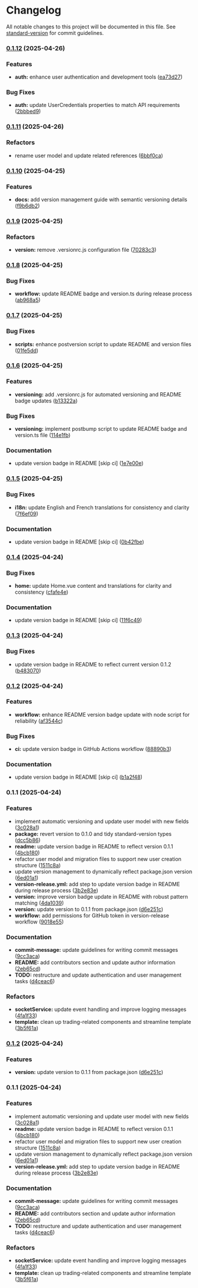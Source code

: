 # Changelog

All notable changes to this project will be documented in this file. See [standard-version](https://github.com/conventional-changelog/standard-version) for commit guidelines.

### [0.1.12](https://github.com/samadh90/ts-fullstack-template/compare/v0.1.11...v0.1.12) (2025-04-26)


### Features

* **auth:** enhance user authentication and development tools ([ea73d27](https://github.com/samadh90/ts-fullstack-template/commit/ea73d278857190c8e7b847e8274ab99710324a61))


### Bug Fixes

* **auth:** update UserCredentials properties to match API requirements ([2bbbed9](https://github.com/samadh90/ts-fullstack-template/commit/2bbbed97292d6535d86a418d239d3139c0cf81ac))

### [0.1.11](https://github.com/samadh90/ts-fullstack-template/compare/v0.1.10...v0.1.11) (2025-04-26)


### Refactors

* rename user model and update related references ([6bbf0ca](https://github.com/samadh90/ts-fullstack-template/commit/6bbf0caddc94e3c9a3e4396126ad82772ab1e33a))

### [0.1.10](https://github.com/samadh90/ts-fullstack-template/compare/v0.1.9...v0.1.10) (2025-04-25)


### Features

* **docs:** add version management guide with semantic versioning details ([f9b6db2](https://github.com/samadh90/ts-fullstack-template/commit/f9b6db232f292bce1c7b86eee2cc67677ebf2fed))

### [0.1.9](https://github.com/samadh90/ts-fullstack-template/compare/v0.1.8...v0.1.9) (2025-04-25)


### Refactors

* **version:** remove .versionrc.js configuration file ([70283c3](https://github.com/samadh90/ts-fullstack-template/commit/70283c3e26a9b37553e1cf402bf22626cc14e1f2))

### [0.1.8](https://github.com/samadh90/ts-fullstack-template/compare/v0.1.7...v0.1.8) (2025-04-25)


### Bug Fixes

* **workflow:** update README badge and version.ts during release process ([ab968a5](https://github.com/samadh90/ts-fullstack-template/commit/ab968a55d289506c2e1c56d07842271d3a89332e))

### [0.1.7](https://github.com/samadh90/ts-fullstack-template/compare/v0.1.6...v0.1.7) (2025-04-25)


### Bug Fixes

* **scripts:** enhance postversion script to update README and version files ([01fe5dd](https://github.com/samadh90/ts-fullstack-template/commit/01fe5dd302cce26eaa0a4438edf5f046e656bca6))

### [0.1.6](https://github.com/samadh90/ts-fullstack-template/compare/v0.1.5...v0.1.6) (2025-04-25)


### Features

* **versioning:** add .versionrc.js for automated versioning and README badge updates ([b13322a](https://github.com/samadh90/ts-fullstack-template/commit/b13322af56efa59403d4934b86397497530e3e10))


### Bug Fixes

* **versioning:** implement postbump script to update README badge and version.ts file ([114e1fb](https://github.com/samadh90/ts-fullstack-template/commit/114e1fbb96c9bd5d095908e4887fffcbba7e2d85))


### Documentation

* update version badge in README [skip ci] ([1e7e00e](https://github.com/samadh90/ts-fullstack-template/commit/1e7e00e3ad6c2c4f122fb78b45d4a407a8556e1f))

### [0.1.5](https://github.com/samadh90/ts-fullstack-template/compare/v0.1.4...v0.1.5) (2025-04-25)


### Bug Fixes

* **i18n:** update English and French translations for consistency and clarity ([7f6ef09](https://github.com/samadh90/ts-fullstack-template/commit/7f6ef09cd93a18eff0de02db42c39c5f42a97d36))


### Documentation

* update version badge in README [skip ci] ([0b42fbe](https://github.com/samadh90/ts-fullstack-template/commit/0b42fbe0ba4b4f208f9e672205749904c8a3e6ff))

### [0.1.4](https://github.com/samadh90/ts-fullstack-template/compare/v0.1.3...v0.1.4) (2025-04-24)


### Bug Fixes

* **home:** update Home.vue content and translations for clarity and consistency ([cfafe4e](https://github.com/samadh90/ts-fullstack-template/commit/cfafe4e4e5fbaba24aa67b64c4875383748c4d80))


### Documentation

* update version badge in README [skip ci] ([11f6c49](https://github.com/samadh90/ts-fullstack-template/commit/11f6c499f2bbcc422e809bf16d6a83d7e8ea9c62))

### [0.1.3](https://github.com/samadh90/ts-fullstack-template/compare/v0.1.2...v0.1.3) (2025-04-24)


### Bug Fixes

* update version badge in README to reflect current version 0.1.2 ([b483070](https://github.com/samadh90/ts-fullstack-template/commit/b483070a15531ebc22f4c609692d59cafe045775))

### [0.1.2](https://github.com/samadh90/ts-fullstack-template/compare/v0.1.1...v0.1.2) (2025-04-24)


### Features

* **workflow:** enhance README version badge update with node script for reliability ([af3544c](https://github.com/samadh90/ts-fullstack-template/commit/af3544ca729b4cdea261d2e5e68cf6cbe7c4a147))


### Bug Fixes

* **ci:** update version badge in GitHub Actions workflow ([88890b3](https://github.com/samadh90/ts-fullstack-template/commit/88890b385cae6751d9dec81fb27b374445e4e076))


### Documentation

* update version badge in README [skip ci] ([b1a2f48](https://github.com/samadh90/ts-fullstack-template/commit/b1a2f4823528b1730f8c8651bb680a91f0a04a0e))

### 0.1.1 (2025-04-24)


### Features

* implement automatic versioning and update user model with new fields ([3c028a1](https://github.com/samadh90/ts-fullstack-template/commit/3c028a1a5a87ddb4e55665bb1309128ff2261414))
* **package:** revert version to 0.1.0 and tidy standard-version types ([dcc5b86](https://github.com/samadh90/ts-fullstack-template/commit/dcc5b8619b528aa68327fd5fa2c17c27a4b9a7d4))
* **readme:** update version badge in README to reflect version 0.1.1 ([4bcb180](https://github.com/samadh90/ts-fullstack-template/commit/4bcb180d1efb1d99783692ce8bfe88bb75049f09))
* refactor user model and migration files to support new user creation structure ([1511c8a](https://github.com/samadh90/ts-fullstack-template/commit/1511c8a2427320cd7bd85947f045a440967df87d))
* update version management to dynamically reflect package.json version ([6ed01a1](https://github.com/samadh90/ts-fullstack-template/commit/6ed01a1fb68f6d7b9d2159e90b5027349f193daf))
* **version-release.yml:** add step to update version badge in README during release process ([3b2e83e](https://github.com/samadh90/ts-fullstack-template/commit/3b2e83ea2efde4b93a04ec86b5a1a5a049278513))
* **version:** improve version badge update in README with robust pattern matching ([4da1039](https://github.com/samadh90/ts-fullstack-template/commit/4da10396f4b002798b71e17cffc1e3ae48e6265e))
* **version:** update version to 0.1.1 from package.json ([d6e251c](https://github.com/samadh90/ts-fullstack-template/commit/d6e251c8a50a655882da2cb5430ab2a778d7d15f))
* **workflow:** add permissions for GitHub token in version-release workflow ([9018e55](https://github.com/samadh90/ts-fullstack-template/commit/9018e5574253778d05ecdb29a901b66021f11bc5))


### Documentation

* **commit-message:** update guidelines for writing commit messages ([9cc3aca](https://github.com/samadh90/ts-fullstack-template/commit/9cc3aca8e34c7e683221f34f201728564bd559eb))
* **README:** add contributors section and update author information ([2eb65cd](https://github.com/samadh90/ts-fullstack-template/commit/2eb65cdfba0b1ac5c01f8ee0e88e2a2647df6926))
* **TODO:** restructure and update authentication and user management tasks ([d4ceac6](https://github.com/samadh90/ts-fullstack-template/commit/d4ceac666ea9da5c0e603ca1eb1dceac32d95302))


### Refactors

* **socketService:** update event handling and improve logging messages ([4fa1f33](https://github.com/samadh90/ts-fullstack-template/commit/4fa1f332ae80cd34d4ab69b6250200dc412120eb))
* **template:** clean up trading-related components and streamline template ([3b5f61a](https://github.com/samadh90/ts-fullstack-template/commit/3b5f61a49829daf4ff09165d59c9577b1656c02f))

### [0.1.2](https://github.com/samadh90/ts-fullstack-template/compare/v0.1.1...v0.1.2) (2025-04-24)


### Features

* **version:** update version to 0.1.1 from package.json ([d6e251c](https://github.com/samadh90/ts-fullstack-template/commit/d6e251c8a50a655882da2cb5430ab2a778d7d15f))

### 0.1.1 (2025-04-24)


### Features

* implement automatic versioning and update user model with new fields ([3c028a1](https://github.com/samadh90/ts-fullstack-template/commit/3c028a1a5a87ddb4e55665bb1309128ff2261414))
* **readme:** update version badge in README to reflect version 0.1.1 ([4bcb180](https://github.com/samadh90/ts-fullstack-template/commit/4bcb180d1efb1d99783692ce8bfe88bb75049f09))
* refactor user model and migration files to support new user creation structure ([1511c8a](https://github.com/samadh90/ts-fullstack-template/commit/1511c8a2427320cd7bd85947f045a440967df87d))
* update version management to dynamically reflect package.json version ([6ed01a1](https://github.com/samadh90/ts-fullstack-template/commit/6ed01a1fb68f6d7b9d2159e90b5027349f193daf))
* **version-release.yml:** add step to update version badge in README during release process ([3b2e83e](https://github.com/samadh90/ts-fullstack-template/commit/3b2e83ea2efde4b93a04ec86b5a1a5a049278513))


### Documentation

* **commit-message:** update guidelines for writing commit messages ([9cc3aca](https://github.com/samadh90/ts-fullstack-template/commit/9cc3aca8e34c7e683221f34f201728564bd559eb))
* **README:** add contributors section and update author information ([2eb65cd](https://github.com/samadh90/ts-fullstack-template/commit/2eb65cdfba0b1ac5c01f8ee0e88e2a2647df6926))
* **TODO:** restructure and update authentication and user management tasks ([d4ceac6](https://github.com/samadh90/ts-fullstack-template/commit/d4ceac666ea9da5c0e603ca1eb1dceac32d95302))


### Refactors

* **socketService:** update event handling and improve logging messages ([4fa1f33](https://github.com/samadh90/ts-fullstack-template/commit/4fa1f332ae80cd34d4ab69b6250200dc412120eb))
* **template:** clean up trading-related components and streamline template ([3b5f61a](https://github.com/samadh90/ts-fullstack-template/commit/3b5f61a49829daf4ff09165d59c9577b1656c02f))
